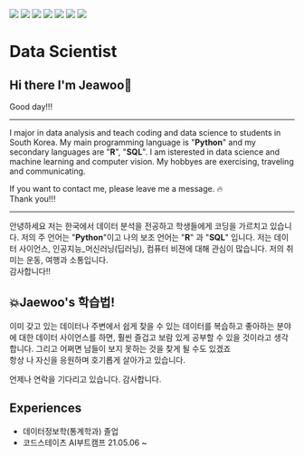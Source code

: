<img src="https://img.shields.io/badge/Python-3776AB?style=flat-square&logo=Python&logoColor=white"/>  <img src="https://img.shields.io/badge/pandas-150458?style=flat-square&logo=pandas&logoColor=white"/>  <img src="https://img.shields.io/badge/Jupyter-F37626?style=flat-square&logo=Jupyter&logoColor=white"/>  <img src="https://img.shields.io/badge/R Studio-276DC3?style=flat-square&logo=R&logoColor=white"/>  <img src="https://img.shields.io/badge/MySQL-4479A1?style=flat-square&logo=MySQL&logoColor=white"/>  <img src="https://img.shields.io/badge/TensorFlow-FF6F00?style=flat-square&logo=TensorFlow&logoColor=white"/> 
<img src="https://img.shields.io/badge/Python-2B2728?style=flat-square&logo=Python&logoColor=white"/>

# Data Scientist
## Hi there I'm Jeawoo👋
Good day!!!

-------------------------

I major in data analysis and teach coding and data science to students in South Korea.
My main programming language is "**Python**" and my secondary languages are "**R**", "**SQL**".
I am isterested in data science and machine learning and computer vision.
My hobbyes are exercising, traveling and communicating.



If you want to contact me, please leave me a message. :fire:  
Thank you!!!

----------------------------

안녕하세요 
저는 한국에서 데이터 분석을 전공하고 학생들에게 코딩을 가르치고 있습니다.
저의 주 언어는 "**Python**"이고 나의 보조 언어는 "**R**" 과 "**SQL**" 입니다.
저는 데이터 사이언스, 인공지능_머신러닝(딥러닝), 컴퓨터 비젼에 대해 관심이 많습니다.
저의 취미는 운동, 여행과 소통입니다.  
감사합니다!!

## :boom:Jaewoo's 학습법!

이미 갖고 있는 데이터나 주변에서 쉽게 찾을 수 있는 데이터를 복습하고 
좋아하는 분야에 대한 데이터 사이언스를 하면, 훨씬 즐겁고 보람 있게 공부할 수 있을 것이라고 생각합니다. 그리고 어쩌면 남들이 보지 못하는 것을 찾게 될 수도 있겠죠  
항상 나 자신을 응원하며 호기롭게 살아가고 있습니다.

언제나 연락을 기다리고 있습니다. 감사합니다.

## Experiences
- 데이터정보학(통계학과) 졸업
- 코드스테이츠 AI부트캠프 21.05.06 ~ 

<!--
**ZeusKwon/ZeusKwon** is a ✨ _special_ ✨ repository because its `README.md` (this file) appears on your GitHub profile.


Here are some ideas to get you started:

- 🔭 I’m currently working on ...
- 🌱 I’m currently learning ...
- 👯 I’m looking to collaborate on ...
- 🤔 I’m looking for help with ...
- 💬 Ask me about ...
- 📫 How to reach me: ...
- 😄 Pronouns: ...
- ⚡ Fun fact: ...
-->
